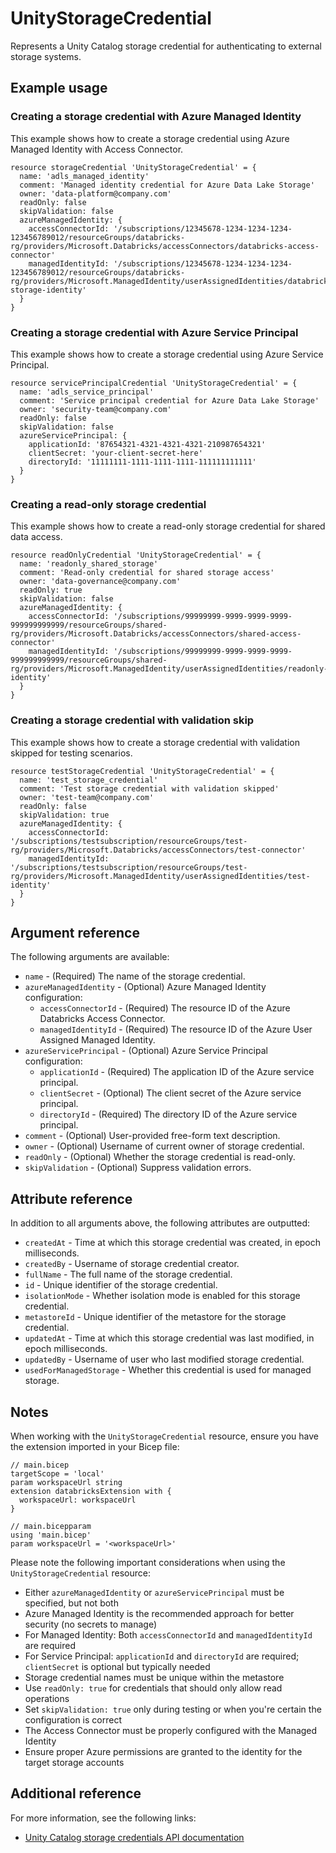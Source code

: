﻿---
category: "Unity Catalog"
---

# UnityStorageCredential

Represents a Unity Catalog storage credential for authenticating to external storage systems.

## Example usage

### Creating a storage credential with Azure Managed Identity

This example shows how to create a storage credential using Azure Managed Identity with Access Connector.

```bicep
resource storageCredential 'UnityStorageCredential' = {
  name: 'adls_managed_identity'
  comment: 'Managed identity credential for Azure Data Lake Storage'
  owner: 'data-platform@company.com'
  readOnly: false
  skipValidation: false
  azureManagedIdentity: {
    accessConnectorId: '/subscriptions/12345678-1234-1234-1234-123456789012/resourceGroups/databricks-rg/providers/Microsoft.Databricks/accessConnectors/databricks-access-connector'
    managedIdentityId: '/subscriptions/12345678-1234-1234-1234-123456789012/resourceGroups/databricks-rg/providers/Microsoft.ManagedIdentity/userAssignedIdentities/databricks-storage-identity'
  }
}
```

### Creating a storage credential with Azure Service Principal

This example shows how to create a storage credential using Azure Service Principal.

```bicep
resource servicePrincipalCredential 'UnityStorageCredential' = {
  name: 'adls_service_principal'
  comment: 'Service principal credential for Azure Data Lake Storage'
  owner: 'security-team@company.com'
  readOnly: false
  skipValidation: false
  azureServicePrincipal: {
    applicationId: '87654321-4321-4321-4321-210987654321'
    clientSecret: 'your-client-secret-here'
    directoryId: '11111111-1111-1111-1111-111111111111'
  }
}
```

### Creating a read-only storage credential

This example shows how to create a read-only storage credential for shared data access.

```bicep
resource readOnlyCredential 'UnityStorageCredential' = {
  name: 'readonly_shared_storage'
  comment: 'Read-only credential for shared storage access'
  owner: 'data-governance@company.com'
  readOnly: true
  skipValidation: false
  azureManagedIdentity: {
    accessConnectorId: '/subscriptions/99999999-9999-9999-9999-999999999999/resourceGroups/shared-rg/providers/Microsoft.Databricks/accessConnectors/shared-access-connector'
    managedIdentityId: '/subscriptions/99999999-9999-9999-9999-999999999999/resourceGroups/shared-rg/providers/Microsoft.ManagedIdentity/userAssignedIdentities/readonly-identity'
  }
}
```

### Creating a storage credential with validation skip

This example shows how to create a storage credential with validation skipped for testing scenarios.

```bicep
resource testStorageCredential 'UnityStorageCredential' = {
  name: 'test_storage_credential'
  comment: 'Test storage credential with validation skipped'
  owner: 'test-team@company.com'
  readOnly: false
  skipValidation: true
  azureManagedIdentity: {
    accessConnectorId: '/subscriptions/testsubscription/resourceGroups/test-rg/providers/Microsoft.Databricks/accessConnectors/test-connector'
    managedIdentityId: '/subscriptions/testsubscription/resourceGroups/test-rg/providers/Microsoft.ManagedIdentity/userAssignedIdentities/test-identity'
  }
}
```

## Argument reference

The following arguments are available:

- `name` - (Required) The name of the storage credential.
- `azureManagedIdentity` - (Optional) Azure Managed Identity configuration:
  - `accessConnectorId` - (Required) The resource ID of the Azure Databricks Access Connector.
  - `managedIdentityId` - (Required) The resource ID of the Azure User Assigned Managed Identity.
- `azureServicePrincipal` - (Optional) Azure Service Principal configuration:
  - `applicationId` - (Required) The application ID of the Azure service principal.
  - `clientSecret` - (Optional) The client secret of the Azure service principal.
  - `directoryId` - (Required) The directory ID of the Azure service principal.
- `comment` - (Optional) User-provided free-form text description.
- `owner` - (Optional) Username of current owner of storage credential.
- `readOnly` - (Optional) Whether the storage credential is read-only.
- `skipValidation` - (Optional) Suppress validation errors.

## Attribute reference

In addition to all arguments above, the following attributes are outputted:

- `createdAt` - Time at which this storage credential was created, in epoch milliseconds.
- `createdBy` - Username of storage credential creator.
- `fullName` - The full name of the storage credential.
- `id` - Unique identifier of the storage credential.
- `isolationMode` - Whether isolation mode is enabled for this storage credential.
- `metastoreId` - Unique identifier of the metastore for the storage credential.
- `updatedAt` - Time at which this storage credential was last modified, in epoch milliseconds.
- `updatedBy` - Username of user who last modified storage credential.
- `usedForManagedStorage` - Whether this credential is used for managed storage.

## Notes

When working with the `UnityStorageCredential` resource, ensure you have the extension imported in your Bicep file:

```bicep
// main.bicep
targetScope = 'local'
param workspaceUrl string
extension databricksExtension with {
  workspaceUrl: workspaceUrl
}

// main.bicepparam
using 'main.bicep'
param workspaceUrl = '<workspaceUrl>'
```

Please note the following important considerations when using the `UnityStorageCredential` resource:

- Either `azureManagedIdentity` or `azureServicePrincipal` must be specified, but not both
- Azure Managed Identity is the recommended approach for better security (no secrets to manage)
- For Managed Identity: Both `accessConnectorId` and `managedIdentityId` are required
- For Service Principal: `applicationId` and `directoryId` are required; `clientSecret` is optional but typically needed
- Storage credential names must be unique within the metastore
- Use `readOnly: true` for credentials that should only allow read operations
- Set `skipValidation: true` only during testing or when you're certain the configuration is correct
- The Access Connector must be properly configured with the Managed Identity
- Ensure proper Azure permissions are granted to the identity for the target storage accounts

## Additional reference

For more information, see the following links:

- [Unity Catalog storage credentials API documentation][00]

<!-- Link reference definitions -->
[00]: https://docs.databricks.com/api/azure/workspace/storagecredentials/create

